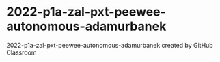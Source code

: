 # 2022-p1a-zal-pxt-peewee-autonomous-adamurbanek
2022-p1a-zal-pxt-peewee-autonomous-adamurbanek created by GitHub Classroom

